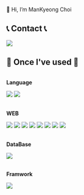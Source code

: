 👋 Hi, I’m ManKyeong Choi



## 📞 Contact 📞
<div style="display:flex; flex-direction:row;">
    <a href="mailto:choimatthew0326@gmail.com">
        <img src="https://img.shields.io/badge/Gmail-FE2E2E?style=flat-square&logo=Gmail&logoColor=white"> 
    </a>
  
</div>

## 🔨 Once I've used 🔨
<div style="display:flex; flex-direction:column; align-items:flex-start;">
    <!-- Language -->
    <p><strong>Language</strong></p>
    <div>
        <img src="https://img.shields.io/badge/Java-FF4000?style=for-the-badge&logo=Java&logoColor=white"> 
        <img src="https://img.shields.io/badge/C-0040FF?style=for-the-badge&logo=C&logoColor=white"> 
    </div> 
    <br>
    <!-- WEB -->
    <p><strong>WEB</strong></p>
    <div>
        <img src="https://img.shields.io/badge/Java Servlet-FFBF00?style=for-the-badge&logo=Java Servlet&logoColor=white"> 
        <img src="https://img.shields.io/badge/JSP-FACC2E?style=for-the-badge&logo=JSP&logoColor=white"> 
        <img src="https://img.shields.io/badge/HTML-FE9A2E?style=for-the-badge&logo=html5&logoColor=white"> 
        <img src="https://img.shields.io/badge/CSS-0174DF?style=for-the-badge&logo=CSS3&logoColor=white"> 
        <img src="https://img.shields.io/badge/Java Script-F7DF1E?style=for-the-badge&logo=javascript&logoColor=white"> 
        <img src="https://img.shields.io/badge/Java Beans-FE9A2E?style=for-the-badge&logo=Java Beans&logoColor=white"> 
        <img src="https://img.shields.io/badge/AJAX -FE2E2E?style=for-the-badge&logo=AJAX&logoColor=white"> 
        <img src="https://img.shields.io/badge/jQuery -2E64FE?style=for-the-badge&logo=jQuery&logoColor=white"> 
    </div> 
    <br>
    <!-- DataBase -->
    <p><strong>DataBase</strong></p>
    <div>
        <img src="https://img.shields.io/badge/ORALCE-FF0000?style=for-the-badge&logo=oracle&logoColor=white"> 
    </div> 
    <br>
    <!-- Framwork -->
    <p><strong>Framwork</strong></p>
    <div>
        <img src="https://img.shields.io/badge/Spring-40FF00?style=for-the-badge&logo=Spring&logoColor=white"> 
    </div> 


</div>


<!--
- 👋 Hi, I’m ManKyeong Choi
- 👀 I’m interested in ...
- 🌱 I’m currently learning ...
- 💞️ I’m looking to collaborate on ...
- 📫 How to reach me ...

-->

    
   
<!---
bianchi112/bianchi112 is a ✨ special ✨ repository because its `README.md` (this file) appears on your GitHub profile.
You can click the Preview link to take a look at your changes.
--->


